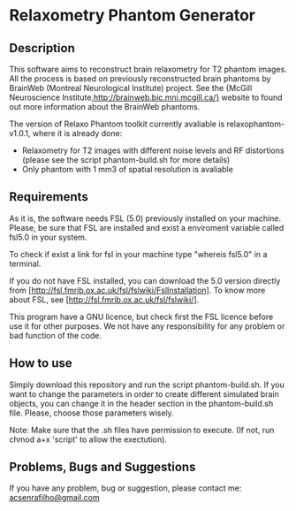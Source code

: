 # Relaxometry Phantom Generator

## Description

This software aims to reconstruct brain relaxometry for T2 phantom images. All the process is based on previously reconstructed brain phantoms by BrainWeb (Montreal Neurological Institute) project. See the {McGill Neuroscience Institute,http://brainweb.bic.mni.mcgill.ca/} website to found out more information about the BrainWeb phantoms.

The version of Relaxo Phantom toolkit currently avaliable is relaxophantom-v1.0.1, where it is already done:

* Relaxometry for T2 images with different noise levels and RF distortions (please see the script phantom-build.sh for more details)
* Only phantom with 1 mm3 of spatial resolution is avaliable

## Requirements

As it is, the software needs FSL (5.0) previously installed on your machine. Please, be sure that FSL are installed and exist a enviroment variable called fsl5.0 in your system.

To check if exist a link for fsl in your machine type "whereis fsl5.0" in a terminal.

If you do not have FSL installed, you can download the 5.0 version directly from [http://fsl.fmrib.ox.ac.uk/fsl/fslwiki/FslInstallation]. 
To know more about FSL, see [http://fsl.fmrib.ox.ac.uk/fsl/fslwiki/].

This program have a GNU licence, but check first the FSL licence before use it for other purposes. We not have any responsibility for any problem or bad function of the code.

## How to use

Simply download this repository and run the script phantom-build.sh. If you want to change the parameters in order to create different simulated brain objects, you can change it in the header section in the phantom-build.sh file. Please, choose those parameters wisely.

Note: Make sure that the .sh files have permission to execute. (If not, run chmod a+x 'script' to allow the exectution).

## Problems, Bugs and Suggestions

If you have any problem, bug or suggestion, please contact me: acsenrafilho@gmail.com



